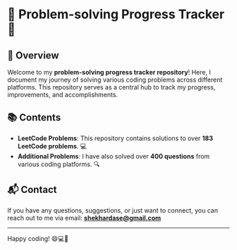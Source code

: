 # 🚀 Problem-solving Progress Tracker 🚀

## 📝 Overview
Welcome to my **problem-solving progress tracker repository**! Here, I document my journey of solving various coding problems across different platforms. This repository serves as a central hub to track my progress, improvements, and accomplishments.

## 📚 Contents
- **LeetCode Problems**: This repository contains solutions to over **183 LeetCode problems**. 💻
- **Additional Problems**: I have also solved over **400 questions** from various coding platforms. 🔍

## 📬 Contact
If you have any questions, suggestions, or just want to connect, you can reach out to me via email: [**shekhardase@gmail.com**](mailto:shekhardase@gmail.com)

---

Happy coding! 😄💻🚀
